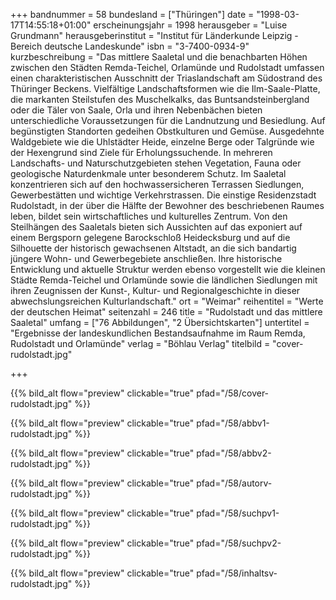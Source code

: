 +++
bandnummer = 58
bundesland = ["Thüringen"]
date = "1998-03-17T14:55:18+01:00"
erscheinungsjahr = 1998
herausgeber = "Luise Grundmann"
herausgeberinstitut = "Institut für Länderkunde Leipzig - Bereich deutsche Landeskunde"
isbn = "3-7400-0934-9"
kurzbeschreibung = "Das mittlere Saaletal und die benachbarten Höhen zwischen den Städten Remda-Teichel, Orlamünde und Rudolstadt umfassen einen charakteristischen Ausschnitt der Triaslandschaft am Südostrand des Thüringer Beckens. Vielfältige Landschaftsformen wie die Ilm-Saale-Platte, die markanten Steilstufen des Muschelkalks, das Buntsandsteinbergland oder die Täler von Saale, Orla und ihren Nebenbächen bieten unterschiedliche Voraussetzungen für die Landnutzung und Besiedlung. Auf begünstigten Standorten gedeihen Obstkulturen und Gemüse. Ausgedehnte Waldgebiete wie die Uhlstädter Heide, einzelne Berge oder Talgründe wie der Hexengrund sind Ziele für Erholungssuchende. In mehreren Landschafts- und Naturschutzgebieten stehen Vegetation, Fauna oder geologische Naturdenkmale unter besonderem Schutz. Im Saaletal konzentrieren sich auf den hochwassersicheren Terrassen Siedlungen, Gewerbestätten und wichtige Verkehrstrassen. Die einstige Residenzstadt Rudolstadt, in der über die Hälfte der Bewohner des beschriebenen Raumes leben, bildet sein wirtschaftliches und kulturelles Zentrum. Von den Steilhängen des Saaletals bieten sich Aussichten auf das exponiert auf einem Bergsporn gelegene Barockschloß Heidecksburg und auf die Silhouette der historisch gewachsenen Altstadt, an die sich bandartig jüngere Wohn- und Gewerbegebiete anschließen. Ihre historische Entwicklung und aktuelle Struktur werden ebenso vorgestellt wie die kleinen Städte Remda-Teichel und Orlamünde sowie die ländlichen Siedlungen mit ihren Zeugnissen der Kunst-, Kultur- und Regionalgeschichte in dieser abwechslungsreichen Kulturlandschaft."
ort = "Weimar"
reihentitel = "Werte der deutschen Heimat"
seitenzahl = 246
title = "Rudolstadt und das mittlere Saaletal"
umfang = ["76 Abbildungen", "2 Übersichtskarten"]
untertitel = "Ergebnisse der landeskundlichen Bestandsaufnahme im Raum Remda, Rudolstadt und Orlamünde"
verlag = "Böhlau Verlag"
titelbild = "cover-rudolstadt.jpg"

+++

{{% bild_alt flow="preview" clickable="true" pfad="/58/cover-rudolstadt.jpg"   %}}

{{% bild_alt flow="preview" clickable="true" pfad="/58/abbv1-rudolstadt.jpg"   %}}

{{% bild_alt flow="preview" clickable="true" pfad="/58/abbv2-rudolstadt.jpg"   %}}

{{% bild_alt flow="preview" clickable="true" pfad="/58/autorv-rudolstadt.jpg"   %}}

{{% bild_alt flow="preview" clickable="true" pfad="/58/suchpv1-rudolstadt.jpg"   %}}

{{% bild_alt flow="preview" clickable="true" pfad="/58/suchpv2-rudolstadt.jpg"   %}}

{{% bild_alt flow="preview" clickable="true" pfad="/58/inhaltsv-rudolstadt.jpg"   %}}
